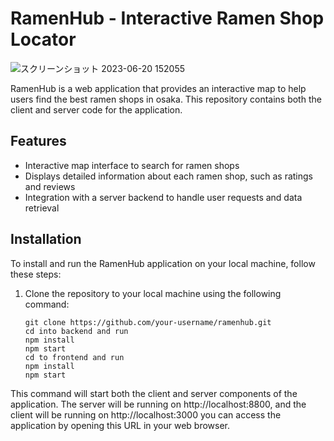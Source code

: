 # RamenHub - Interactive Ramen Shop Locator

![スクリーンショット 2023-06-20 152055](https://github.com/EC-9624/RamenHub/assets/71120764/280d88cc-c49c-4b9d-b4f2-0fad9b41db8d)


RamenHub is a web application that provides an interactive map to help users find the best ramen shops in osaka. This repository contains both the client and server code for the application.

## Features
- Interactive map interface to search for ramen shops
- Displays detailed information about each ramen shop, such as ratings and reviews
- Integration with a server backend to handle user requests and data retrieval

## Installation

To install and run the RamenHub application on your local machine, follow these steps:

1. Clone the repository to your local machine using the following command:

   ```
   git clone https://github.com/your-username/ramenhub.git
   cd into backend and run
   npm install 
   npm start
   cd to frontend and run
   npm install
   npm start
   ```
This command will start both the client and server components of the application. The server will be running on http://localhost:8800, 
and the client will be running on http://localhost:3000 you can access the application by opening this URL in your web browser.
